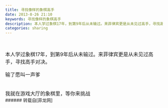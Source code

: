 ```yaml
---
title: 寻找像样的象棋高手
date: 2013-8-26 21:10
keywords: 寻找像样的象棋高手
description: 本人学过象棋17年，到第9年后从未输过。来菲律宾更是从未见过高手，寻找高手对决。输了愿叫一声爹我就在游戏大厅的象棋里，等你来挑战
categories: sharing
---
```

<td class="t_f" id="postmessage_39353">

<br/>
<br/>
<font size="3">本人学过象棋17年，到第9年后从未输过。来菲律宾更是从未见过高手，寻找高手对决。</font><br/>
<br/>
<font size="3">输了愿叫一声爹</font><br/>
<font size="3"><br/>
</font><br/>
<font size="3">我就在游戏大厅的象棋里，等你来挑战</font><br/>
</td>
###### 转载自[菲龙网]